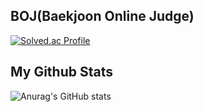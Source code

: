

## BOJ(Baekjoon Online Judge) 
[![Solved.ac Profile](http://mazassumnida.wtf/api/v2/generate_badge?boj=wltjq4300)](https://solved.ac/wltjq4300/)


## My Github Stats 
![Anurag's GitHub stats](https://github-readme-stats.vercel.app/api?username=easyseop&show_icons=true&theme=radical)
<!--
**easyseop/easyseop** is a ✨ _special_ ✨ repository because its `README.md` (this file) appears on your GitHub profile.

## Stack
<img src="https://img.shields.io/badge/Python-3766AB?style=flat-square&logo=Python&logoColor=white"/>

